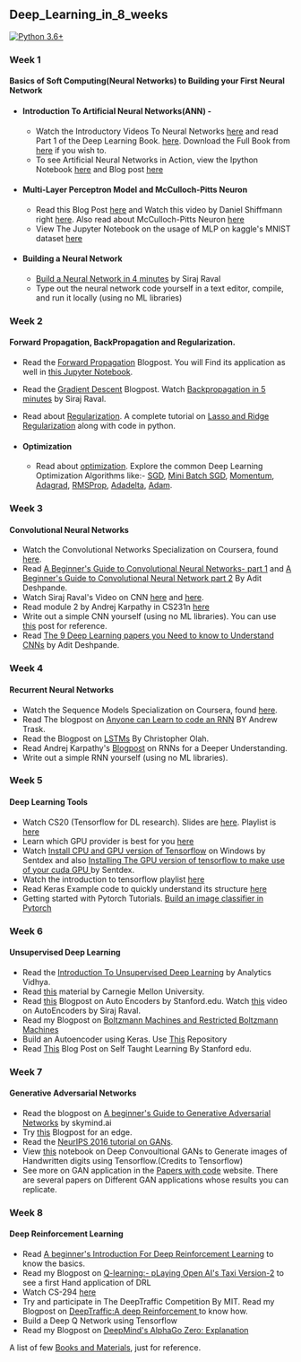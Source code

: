 ## Deep_Learning_in_8_weeks
[![Python 3.6+](https://img.shields.io/badge/python%20-3.6%2B-green.svg)](https://www.python.org/downloads/)

### Week 1 
#### Basics of Soft Computing(Neural Networks) to Building your First Neural Network
- #### Introduction To Artificial Neural Networks(ANN) -
    - Watch the Introductory Videos To Neural Networks [here](https://www.youtube.com/watch?v=ZzWaow1Rvho&list=PLxt59R_fWVzT9bDxA76AHm3ig0Gg9S3So) and read Part 1 of the Deep Learning Book. 
     [here](http://www.deeplearningbook.org/). Download the Full Book from [here](https://github.com/soumyadip1995/deep-learning-by-ian-goodfellow-full-pdf/blob/master/deeplearningbook.pdf) if you wish to.
     - To see Artificial Neural Networks in Action, view the Ipython Notebook [here](https://github.com/soumyadip1995/Deep_Learning_in_8_weeks/blob/master/Week%201%20Notebooks/part1.ipynb) and Blog post [here](https://www.bogotobogo.com/python/scikit-learn/Artificial-Neural-Network-ANN-1-Introduction.php)
 - #### Multi-Layer Perceptron Model and McCulloch-Pitts Neuron
      - Read this Blog Post [here](https://skymind.ai/wiki/multilayer-perceptron) and Watch this video by Daniel Shiffmann right [here](https://www.youtube.com/watch?v=u5GAVdLQyIg&t=16s). Also read about McCulloch-Pitts Neuron [here](https://towardsdatascience.com/mcculloch-pitts-model-5fdf65ac5dd1)
      - View The Jupyter Notebook on the usage of MLP on kaggle's MNIST dataset [here](https://github.com/soumyadip1995/Deep_Learning_in_8_weeks/blob/master/Week%201%20Notebooks/Kaggle-MNIST-Multilayer-Perceptron.ipynb)
      
 -  #### Building a Neural Network
      - [Build a Neural Network in 4 minutes](https://www.youtube.com/watch?v=h3l4qz76JhQ) by Siraj Raval
      - Type out the neural network code yourself in a text editor, compile, and run it locally (using no ML libraries)

### Week 2
#### Forward Propagation,  BackPropagation and Regularization.
- Read the [Forward Propagation](https://www.bogotobogo.com/python/scikit-learn/Artificial-Neural-Network-ANN-2-Forward-Propagation.php) Blogpost. You will Find its application as well in [this Jupyter Notebook](https://github.com/soumyadip1995/Deep_Learning_in_8_weeks/blob/master/Week%202%20Notebooks/part2.ipynb). 
- Read the [Gradient Descent](https://www.analyticsvidhya.com/blog/2017/03/introduction-to-gradient-descent-algorithm-along-its-variants/) Blogpost. Watch [ Backpropagation in 5 minutes](https://www.youtube.com/watch?v=q555kfIFUCM) by Siraj Raval.
- Read about [Regularization](https://towardsdatascience.com/regularization-in-machine-learning-76441ddcf99a). A complete tutorial on [Lasso and Ridge Regularization](https://www.analyticsvidhya.com/blog/2016/01/complete-tutorial-ridge-lasso-regression-python/) along with code in python.

- #### Optimization
     -  Read about [optimization](https://www.d2l.ai/chapter_optimization/optimization-intro.html). Explore the common Deep Learning Optimization Algorithms like:- [SGD](https://www.d2l.ai/chapter_optimization/sgd.html), [Mini Batch SGD](https://www.d2l.ai/chapter_optimization/minibatch-sgd.html), [Momentum](https://www.d2l.ai/chapter_optimization/momentum.html), [Adagrad](https://www.d2l.ai/chapter_optimization/adagrad.html), [RMSProp](https://www.d2l.ai/chapter_optimization/rmsprop.html), [Adadelta](https://www.d2l.ai/chapter_optimization/adadelta.html), [Adam](https://www.d2l.ai/chapter_optimization/adam.html).



### Week 3
#### Convolutional Neural Networks

- Watch the Convolutional Networks Specialization on Coursera, found [here](https://www.coursera.org/learn/convolutional-neural-networks).
- Read  [A Beginner's Guide to Convolutional Neural Networks- part 1](https://adeshpande3.github.io/A-Beginner%27s-Guide-To-Understanding-Convolutional-Neural-Networks/) and [A Beginner's Guide to Convolutional Neural Network part 2](https://adeshpande3.github.io/adeshpande3.github.io/A-Beginner's-Guide-To-Understanding-Convolutional-Neural-Networks-Part-2/) By Adit Deshpande. 
- Watch Siraj Raval's Video on CNN [here](https://www.youtube.com/watch?v=FTr3n7uBIuE&t=1782s) and [here](https://www.youtube.com/watch?v=cAICT4Al5Ow&t=4s).
- Read module 2 by Andrej Karpathy in CS231n [here](http://cs231n.github.io/)
- Write out a simple CNN yourself (using no ML libraries). You can use [this](https://towardsdatascience.com/convolutional-neural-networks-from-the-ground-up-c67bb41454e1) post for reference.
- Read [The 9 Deep Learning papers you Need to know to Understand CNNs](https://adeshpande3.github.io/adeshpande3.github.io/The-9-Deep-Learning-Papers-You-Need-To-Know-About.html) by Adit Deshpande.


### Week 4
#### Recurrent Neural Networks

- Watch the Sequence Models Specialization on Coursera, found [here](https://www.coursera.org/learn/nlp-sequence-models).
- Read The blogpost on [Anyone can Learn to code an RNN](https://iamtrask.github.io/2015/11/15/anyone-can-code-lstm/) BY Andrew Trask.
- Read the Blogpost on [LSTMs](https://colah.github.io/posts/2015-08-Understanding-LSTMs/) By Christopher Olah.
- Read Andrej Karpathy's [Blogpost](http://karpathy.github.io/2015/05/21/rnn-effectiveness/) on RNNs for a Deeper Understanding.
- Write out a simple RNN yourself (using no ML libraries).


### Week 5
#### Deep Learning Tools

- Watch CS20 (Tensorflow for DL research). Slides are [here](http://web.stanford.edu/class/cs20si/syllabus.html). Playlist is [here](https://www.youtube.com/watch?v=g-EvyKpZjmQ&list=PLDuNt91tg0urwwTQNKyUbncSDvMEl74ww)
- Learn which GPU provider is best for you [here](https://medium.com/@rupak.thakur/aws-vs-paperspace-vs-floydhub-choosing-your-cloud-gpu-partner-350150606b39)
- Watch [Install CPU and GPU version of Tensorflow](https://www.youtube.com/watch?v=r7-WPbx8VuY) on Windows by Sentdex and also [Installing The GPU version of tensorflow to make use of your cuda GPU ](https://www.youtube.com/watch?v=io6Ajf5XkaM) by Sentdex.
- Watch the introduction to tensorflow playlist [here](https://www.youtube.com/watch?v=2FmcHiLCwTU&list=PL2-dafEMk2A7EEME489DsI468AB0wQsMV)
-  Read Keras Example code to quickly understand its structure [here](https://keras.io/getting-started/sequential-model-guide/)
- Getting started with Pytorch Tutorials. [Build an image classifier in Pytorch](https://pytorch.org/tutorials/beginner/blitz/cifar10_tutorial.html#sphx-glr-beginner-blitz-cifar10-tutorial-py)


### Week 6
#### Unsupervised Deep Learning

- Read the [Introduction To Unsupervised Deep Learning](https://www.analyticsvidhya.com/blog/2018/05/essentials-of-deep-learning-trudging-into-unsupervised-deep-learning/) by Analytics Vidhya.
- Read [this](https://www.cs.cmu.edu/~rsalakhu/talk_MLSS_part2.pdf) material by Carnegie Mellon University.
- Read [this](http://ufldl.stanford.edu/tutorial/unsupervised/Autoencoders/) Blogpost on Auto Encoders by Stanford.edu. Watch [this](https://www.youtube.com/watch?v=H1AllrJ-_30) video on AutoEncoders by Siraj Raval.
- Read my Blogpost on [Boltzmann Machines and Restricted Boltzmann Machines](https://soumyadip1995.blogspot.com/2018/12/introduction-to-boltzmann-machinesand.html)
- Build an Autoencoder using Keras. Use [This](https://github.com/altosaar/variational-autoencoder) Repository
- Read [This](http://ufldl.stanford.edu/tutorial/selftaughtlearning/SelfTaughtLearning/) Blog Post on Self Taught Learning By Stanford edu.


### Week 7
#### Generative Adversarial Networks
- Read the blogpost on [A beginner's Guide to Generative Adversarial Networks](https://skymind.ai/wiki/generative-adversarial-network-gan) by skymind.ai
- Try [this](https://lilianweng.github.io/lil-log/2017/08/20/from-GAN-to-WGAN.html) Blogpost for an edge.
- Read the [NeurIPS 2016 tutorial on GANs](https://arxiv.org/pdf/1701.00160.pdf). 
- View [this](https://github.com/soumyadip1995/Deep_Learning_in_8_weeks/blob/master/Week%208%20Notebook/Copy_of_dcgan.ipynb) notebook on Deep Convoultional GANs to Generate images of Handwritten digits using Tensorflow.(Credits to Tensorflow)
- See more on GAN application in the [Papers with code](https://paperswithcode.com/search?q=GANs) website. There are several papers on Different GAN applications whose results you can replicate.

### Week 8
#### Deep Reinforcement Learning

- Read [A beginner's Introduction For Deep Reinforcement Learning](https://skymind.ai/wiki/deep-reinforcement-learning) to know the basics.
- Read my Blogpost on [Q-learning:- pLaying Open AI's Taxi Version-2](https://soumyadip1995.blogspot.com/2019/01/q-learning-playing-openais-taxi-version.html) to see a first Hand application of DRL
- Watch CS-294 [here](http://rail.eecs.berkeley.edu/deeprlcourse/)
- Try and participate in The DeepTraffic Competition By MIT. Read my Blogpost on [DeepTraffic:A deep Reinforcement ](https://soumyadip1995.blogspot.com/2019/01/deeptraffic-deep-reinforcement-learning.html) to know how.
- Build a Deep Q Network using Tensorflow
- Read my Blogpost on [DeepMind's AlphaGo Zero: Explanation](https://soumyadip1995.blogspot.com/2019/01/deepminds-alphagozero-explanation.html)

A list of few [Books and Materials](https://github.com/josephmisiti/awesome-machine-learning/blob/master/books.md), just for reference.
